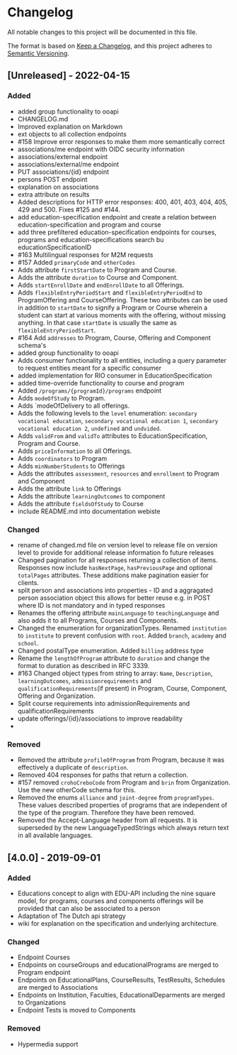 # Changelog
All notable changes to this project will be documented in this file.

The format is based on [Keep a Changelog](https://keepachangelog.com/en/1.0.0/),
and this project adheres to [Semantic Versioning](https://semver.org/spec/v2.0.0.html).

## [Unreleased] - 2022-04-15

### Added
- added group functionality to ooapi
- CHANGELOG.md
- Improved explanation on Markdown
- ext objects to all collection endpoints
- #158 Improve error responses to make them more semantically correct
- associations/me endpoint with OIDC security information
- associations/external endpoint
- associations/external/me endpoint
- PUT associations/{id} endpoint
- persons POST endpoint
- explanation on associations
- extra attribute on results
- Added descriptions for HTTP error responses: 400, 401, 403, 404, 405, 429 and 500. Fixes #125 and #144.
- add education-specification endpoint and create a relation between education-specification and program and course
- add three prefiltered education-specification endpoints for courses, programs and education-specifications search bu educationSpecificationID
- #163 Multilingual responses for M2M requests
- #157 Added `primaryCode` and `otherCodes`
- Adds attribute `firstStartDate` to Program and Course.
- Adds the attribute `duration` to Course and Component.
- Adds `startEnrollDate` and `endEnrollDate` to all Offerings.
- Adds `flexibleEntryPeriodStart` and `flexibleEntryPeriodEnd` to ProgramOffering and CourseOffering. These two attributes can be used in addition to `startDate` to signify a Program or Course wherein a student can start at various moments with the offering, without missing anything. In that case `startDate` is usually the same as `flexibleEntryPeriodStart`.
- #164 Add `addresses` to Program, Course, Offering and Component schema's
- added group functionality to ooapi
- Adds consumer functionality to all entities, including a query parameter to request entities meant for a specific consumer
- added implementation for RIO consumer in EducationSpecification
- added time-override functionality to course and program
- Added `/programs/{programId}/programs` endpoint
- Adds `modeOfStudy` to Program.
- Adds `modeOfDelivery to all offerings.
- Adds the following levels to the `level` enumeration: `secondary vocational education`, `secondary vocational education 1`, `secondary vocational education 2`, `undefined` and `undvided`.
- Adds `validFrom` and `validTo` attributes to EducationSpecification, Program and Course.
- Adds `priceInformation` to all Offerings.
- Adds `coordinators` to Program
- Adds `minNumberStudents` to Offerings
- Adds the attributes `assessment`, `resources` and `enrollment` to Program and Component
- Adds the attribute `link` to Offerings
- Adds the attribute `learningOutcomes` to component
- Adds the attribute `fieldsOfStudy` to Course
- include README.md into documentation webiste


### Changed
- rename of changed.md file on version level to release file on version level to provide for additional release information fo future releases
- Changed pagination for all responses returning a collection of items. Responses now include `hasNextPage`, `hasPreviousPage` and optional `totalPages` attributes. These additions make pagination easier for clients.
- split person and associations into properties - ID and a aggragated person association object this allows for better reuse e.g. in POST where ID is not mandatory and in typed responses
- Renames the offering attribute `mainLanguage` to `teachingLanguage` and also adds it to all Programs, Courses and Components.
- Changed the enumeration for organizationTypes. Renamed `institution` to `institute` to prevent confusion with `root`. Added `branch`, `academy` and `school`.
- Changed postalType enumeration. Added `billing` address type
- Rename the `lengthOfProgram` attribute to `duration` and change the format to duration as described in RFC 3339.
- #163 Changed object types from string to array: `Name`, `Description`, `learningOutcomes`, `admissionrequirements` and `qualificationRequirements`(if present) in Program, Course, Component, Offering and Organization.
- Split course requirements into admissionRequirements and qualificationRequirements
- update offerings/{id}/associations to improve readability
- 

### Removed
- Removed the attribute `profileOfProgram` from Program, because it was effectively a duplicate of `description`.
- Removed 404 responses for paths that return a collection.
- #157 removed `crohoCreboCode` from Program and `brin` from Organization. Use the new otherCode schema for this.
- Removed the enums `alliance` and `joint-degree` from `programTypes`. These values described properties of programs that are independent of the type of the program. Therefore they have been removed.
- Removed the Accept-Language header from all requests. It is superseded by the new LanguageTypedStrings which always return text in all available languages.

## [4.0.0] - 2019-09-01
### Added
- Educations concept to align with EDU-API including the nine square model, for programs, courses and components offerings will be provided that can also be associated to a person
- Adaptation of The Dutch api strategy
- wiki for explanation on the specification and underlying architecture.

### Changed
- Endpoint Courses
- Endpoints on courseGroups and educationalPrograms are merged to Program endpoint
- Endpoints on EducationalPlans, CourseResults, TestResults, Schedules are merged to Associations
- Endpoints on Institution, Faculties, EducationalDeparments are merged to Organizations
- Endpoint Tests is moved to Components

### Removed
- Hypermedia support